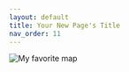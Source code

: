 ```yaml
---
layout: default
title: Your New Page's Title
nav_order: 11
---
```

![My favorite map](img/fav-map.png)

